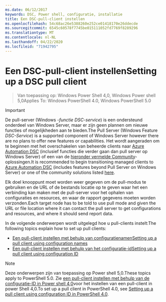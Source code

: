 ```yaml
---
ms.date: 06/12/2017
keywords: DSC, Power shell, configuratie, installatie
title: Een DSC-pull-client instellen
ms.openlocfilehash: 54c68ac26e5388260e252ce01418170e26ddecde
ms.sourcegitcommit: 6545c60578f7745be015111052fd7769f8289296
ms.translationtype: MT
ms.contentlocale: nl-NL
ms.lasthandoff: 04/22/2020
ms.locfileid: "71942795"
---
```

# <a name="setting-up-a-dsc-pull-client"></a><span data-ttu-id="23802-103">Een DSC-pull-client instellen</span><span class="sxs-lookup"><span data-stu-id="23802-103">Setting up a DSC pull client</span></span>

> <span data-ttu-id="23802-104">Van toepassing op: Windows Power Shell 4,0, Windows Power shell 5,0</span><span class="sxs-lookup"><span data-stu-id="23802-104">Applies To: Windows PowerShell 4.0, Windows PowerShell 5.0</span></span>

> [!IMPORTANT]
> <span data-ttu-id="23802-105">De pull-server (Windows *-functie DSC-service*) is een ondersteund onderdeel van Windows Server, maar er zijn geen plannen om nieuwe functies of mogelijkheden aan te bieden.</span><span class="sxs-lookup"><span data-stu-id="23802-105">The Pull Server (Windows Feature *DSC-Service*) is a supported component of Windows Server however there are no plans to offer new features or capabilities.</span></span> <span data-ttu-id="23802-106">Het wordt aangeraden om te beginnen met het overschakelen van beheerde clients naar [Azure Automation DSC](/azure/automation/automation-dsc-getting-started) (inclusief functies die verder gaan dan pull server op Windows Server) of een van de [hieronder vermelde Community](pullserver.md#community-solutions-for-pull-service)-oplossingen.</span><span class="sxs-lookup"><span data-stu-id="23802-106">It is recommended to begin transitioning managed clients to [Azure Automation DSC](/azure/automation/automation-dsc-getting-started) (includes features beyond Pull Server on Windows Server) or one of the community solutions listed [here](pullserver.md#community-solutions-for-pull-service).</span></span>

<span data-ttu-id="23802-107">Elk doel knooppunt moet worden weer gegeven om de pull-modus te gebruiken en de URL of de bestands locatie op te geven waar het een verbinding kan maken met de pull-server voor het ophalen van configuraties en resources, en waar de rapport gegevens moeten worden verzonden.</span><span class="sxs-lookup"><span data-stu-id="23802-107">Each target node has to be told to use pull mode and given the URL or file location where it can contact the pull server to get configurations and resources, and where it should send report data.</span></span>

<span data-ttu-id="23802-108">In de volgende onderwerpen wordt uitgelegd hoe u pull-clients instelt:</span><span class="sxs-lookup"><span data-stu-id="23802-108">The following topics explain how to set up pull clients:</span></span>

* [<span data-ttu-id="23802-109">Een pull-client instellen met behulp van configuratienamen</span><span class="sxs-lookup"><span data-stu-id="23802-109">Setting up a pull client using configuration names</span></span>](pullClientConfigNames.md)
* [<span data-ttu-id="23802-110">Een pull-client instellen met behulp van het configuratie-id</span><span class="sxs-lookup"><span data-stu-id="23802-110">Setting up a pull client using configuration ID</span></span>](pullClientConfigID.md)

> [!NOTE]
> <span data-ttu-id="23802-111">Deze onderwerpen zijn van toepassing op Power shell 5,0.</span><span class="sxs-lookup"><span data-stu-id="23802-111">These topics apply to PowerShell 5.0.</span></span> <span data-ttu-id="23802-112">Zie [een pull-client instellen met behulp van de configuratie-ID in Power shell 4,0](pullClientConfigID4.md)voor het instellen van een pull-client in power Shell 4,0.</span><span class="sxs-lookup"><span data-stu-id="23802-112">To set up a pull client in PowerShell 4.0, see [Setting up a pull client using configuration ID in PowerShell 4.0](pullClientConfigID4.md).</span></span>